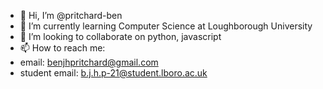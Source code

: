 - 👋 Hi, I’m @pritchard-ben
- 🌱 I’m currently learning Computer Science at Loughborough University
- 💞️ I’m looking to collaborate on python, javascript 
- 📫 How to reach me:
-    email: benjhpritchard@gmail.com
-    student email: b.j.h.p-21@student.lboro.ac.uk
